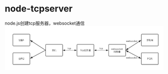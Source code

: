 # node-tcpserver
node.js创建tcp服务器，websocket通信
<img src="./public/img/flow.png" alt="流程示意图" align=center /></a>